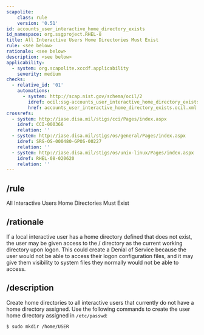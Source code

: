 ```yaml
---
scapolite:
    class: rule
    version: '0.51'
id: accounts_user_interactive_home_directory_exists
id_namespace: org.ssgproject.RHEL-8
title: All Interactive Users Home Directories Must Exist
rule: <see below>
rationale: <see below>
description: <see below>
applicability:
  - system: org.scapolite.xccdf.applicability
    severity: medium
checks:
  - relative_id: '01'
    automations:
      - system: http://scap.nist.gov/schema/ocil/2
        idref: ocil:ssg-accounts_user_interactive_home_directory_exists_ocil:questionnaire:1
        href: accounts_user_interactive_home_directory_exists.ocil.xml
crossrefs:
  - system: http://iase.disa.mil/stigs/cci/Pages/index.aspx
    idref: CCI-000366
    relation: ''
  - system: http://iase.disa.mil/stigs/os/general/Pages/index.aspx
    idref: SRG-OS-000480-GPOS-00227
    relation: ''
  - system: http://iase.disa.mil/stigs/os/unix-linux/Pages/index.aspx
    idref: RHEL-08-020620
    relation: ''
---
```



## /rule

All Interactive Users Home Directories Must Exist

## /rationale

If
a local interactive user has a home directory defined that does not
exist, the user may be given access to the / directory as the current
working directory upon logon. This could create a Denial of Service
because the user would not be able to access their logon configuration
files, and it may give them visibility to system files they normally
would not be able to access.

## /description

Create
home directories to all interactive users that currently do not have a
home directory assigned. Use the following commands to create the user
home directory assigned in `/etc/passwd`:

``` 
$ sudo mkdir /home/USER
```
